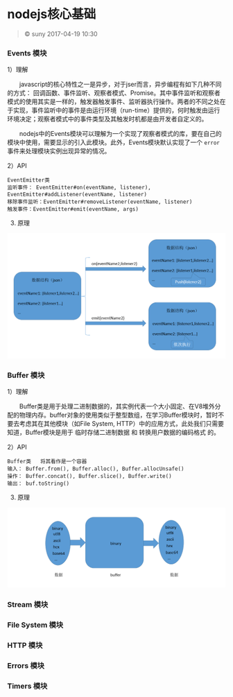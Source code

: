 # nodejs核心基础

> &copy; suny 2017-04-19 10:30


### Events 模块

1）理解

　　javascript的核心特性之一是异步，对于jser而言，异步编程有如下几种不同的方式： 回调函数、事件监听、观察者模式、Promise。其中事件监听和观察者模式的使用其实是一样的，触发器触发事件、监听器执行操作。两者的不同之处在于实现，事件监听中的事件是由运行环境（run-time）提供的，何时触发由运行环境决定；观察者模式中的事件类型及其触发时机都是由开发者自定义的。

　　nodejs中的Events模块可以理解为一个实现了观察者模式的库，要在自己的模块中使用，需要显示的引入此模块。此外，Events模块默认实现了一个 `error` 事件来处理模块实例出现异常的情况。

2）API

    EventEmitter类
    监听事件： EventEmitter#on(eventName, listener), EventEmitter#addListener(eventName, listener)
    移除事件监听：EventEmitter#removeListener(eventName, listener)
    触发事件：EventEmitter#emit(eventName, args)

3) 原理

![观察者模式数据结构图解](./images/pubsub-data-structure.PNG)


### Buffer 模块

1）理解

　　Buffer类是用于处理二进制数据的，其实例代表一个大小固定、在V8堆外分配的物理内存。buffer对象的使用类似于整型数组，在学习Buffer模块时，暂时不要去考虑其在其他模块（如File System, HTTP）中的应用方式，此处我们只需要知道，Buffer模块是用于 临时存储二进制数据 和 转换用户数据的编码格式 的。

2）API

    Buffer类   将其看作是一个容器
    输入： Buffer.from(), Buffer.alloc(), Buffer.allocUnsafe()
    操作： Buffer.concat(), Buffer.slice(), Buffer.write()
    输出： buf.toString()

3) 原理

![缓冲区数据存储与转换图解](./images/buffer-data-transform.PNG)


### Stream 模块

### File System 模块

### HTTP 模块

### Errors 模块

### Timers 模块